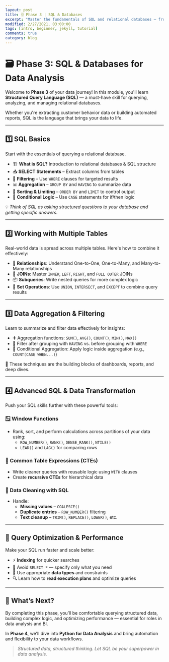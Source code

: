 ```yaml
---
layout: post
title: 🗄️ Phase 3 | SQL & Databases  
excerpt: "Master the fundamentals of SQL and relational databases — from writing queries and joining tables to advanced transformations and performance optimization."
modified: 2/27/2021, 03:00:00
tags: [intro, beginner, jekyll, tutorial]
comments: true
category: blog
---
```


# 🗃️ Phase 3: SQL & Databases for Data Analysis

Welcome to **Phase 3** of your data journey! In this module, you'll learn **Structured Query Language (SQL)** — a must-have skill for querying, analyzing, and managing relational databases.

Whether you're extracting customer behavior data or building automated reports, SQL is the language that brings your data to life.

---

## 1️⃣ SQL Basics

Start with the essentials of querying a relational database.

- 🏗️ **What is SQL?** Introduction to relational databases & SQL structure  
- 📥 **SELECT Statements** – Extract columns from tables  
- 🧮 **Filtering** – Use `WHERE` clauses for targeted results  
- 📊 **Aggregation** – `GROUP BY` and `HAVING` to summarize data  
- 🔢 **Sorting & Limiting** – `ORDER BY` and `LIMIT` to control output  
- 🧠 **Conditional Logic** – Use `CASE` statements for if/then logic  

💡 *Think of SQL as asking structured questions to your database and getting specific answers.*

---

## 2️⃣ Working with Multiple Tables

Real-world data is spread across multiple tables. Here's how to combine it effectively:

- 🔗 **Relationships**: Understand One-to-One, One-to-Many, and Many-to-Many relationships  
- 🤝 **JOINs**: Master `INNER`, `LEFT`, `RIGHT`, and `FULL OUTER` JOINs  
- 📦 **Subqueries**: Write nested queries for more complex logic  
- 🧩 **Set Operations**: Use `UNION`, `INTERSECT`, and `EXCEPT` to combine query results  

---

## 3️⃣ Data Aggregation & Filtering

Learn to summarize and filter data effectively for insights:

- ➕ Aggregation functions: `SUM()`, `AVG()`, `COUNT()`, `MIN()`, `MAX()`  
- 🎯 Filter after grouping with `HAVING` vs. before grouping with `WHERE`  
- 🧠 Conditional Aggregation: Apply logic inside aggregation (e.g., `COUNT(CASE WHEN...)`)  

🧩 These techniques are the building blocks of dashboards, reports, and deep dives.

---

## 4️⃣ Advanced SQL & Data Transformation

Push your SQL skills further with these powerful tools:

### 🪟 Window Functions

- Rank, sort, and perform calculations across partitions of your data using:
  - `ROW_NUMBER()`, `RANK()`, `DENSE_RANK()`, `NTILE()`
  - `LEAD()` and `LAG()` for comparing rows

### 🧱 Common Table Expressions (CTEs)

- Write cleaner queries with reusable logic using `WITH` clauses
- Create **recursive CTEs** for hierarchical data

### 🧼 Data Cleaning with SQL

- Handle:
  - **Missing values** – `COALESCE()`  
  - **Duplicate entries** – `ROW_NUMBER()` filtering  
  - **Text cleanup** – `TRIM()`, `REPLACE()`, `LOWER()`, etc.  

---

## 🚀 Query Optimization & Performance

Make your SQL run faster and scale better:

- ⚡ **Indexing** for quicker searches  
- 🛑 Avoid `SELECT *` — specify only what you need  
- 🧩 Use appropriate **data types** and constraints  
- 🔍 Learn how to **read execution plans** and optimize queries  

---

## 🎯 What’s Next?

By completing this phase, you’ll be comfortable querying structured data, building complex logic, and optimizing performance — essential for roles in data analysis and BI.

In **Phase 4**, we’ll dive into **Python for Data Analysis** and bring automation and flexibility to your data workflows.

> *Structured data, structured thinking. Let SQL be your superpower in data analysis.*


